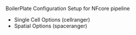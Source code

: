 BoilerPlate Configuration Setup for NFcore pipeline
- Single Cell Options (cellranger)
- Spatial Options (spaceranger)